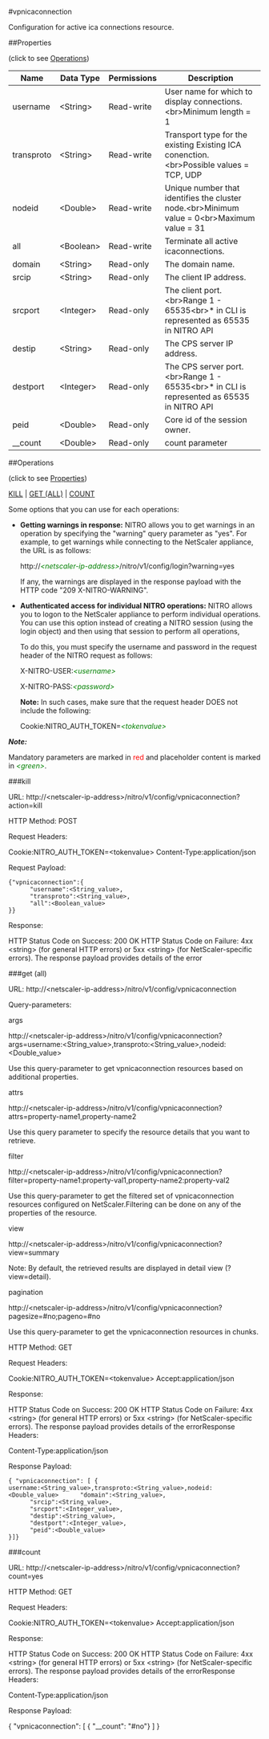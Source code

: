 #vpnicaconnection

Configuration for active ica connections resource.


##Properties 
<span>(click to see [Operations](#operations))</span>


<table><thead><tr><th>Name</th><th> Data Type</th><th> Permissions</th><th>Description</th></tr></thead><tbody><tr><td>username</td><td>&lt;String></td><td>Read-write</td><td>User name for which to display connections.&lt;br>Minimum length = 1</td><tr><tr><td>transproto</td><td>&lt;String></td><td>Read-write</td><td>Transport type for the existing Existing ICA conenction.&lt;br>Possible values = TCP, UDP</td><tr><tr><td>nodeid</td><td>&lt;Double></td><td>Read-write</td><td>Unique number that identifies the cluster node.&lt;br>Minimum value = 0&lt;br>Maximum value = 31</td><tr><tr><td>all</td><td>&lt;Boolean></td><td>Read-write</td><td>Terminate all active icaconnections.</td><tr><tr><td>domain</td><td>&lt;String></td><td>Read-only</td><td>The domain name.</td><tr><tr><td>srcip</td><td>&lt;String></td><td>Read-only</td><td>The client IP address.</td><tr><tr><td>srcport</td><td>&lt;Integer></td><td>Read-only</td><td>The client port.&lt;br>Range 1 - 65535&lt;br>* in CLI is represented as 65535 in NITRO API</td><tr><tr><td>destip</td><td>&lt;String></td><td>Read-only</td><td>The CPS server IP address.</td><tr><tr><td>destport</td><td>&lt;Integer></td><td>Read-only</td><td>The CPS server port.&lt;br>Range 1 - 65535&lt;br>* in CLI is represented as 65535 in NITRO API</td><tr><tr><td>peid</td><td>&lt;Double></td><td>Read-only</td><td>Core id of the session owner.</td><tr><tr><td>__count</td><td>&lt;Double></td><td>Read-only</td><td>count parameter</td><tr></tbody></table>
##Operations 
<span>(click to see [Properties](#properties))</span>


[KILL](#kill) | [GET (ALL)](#get-(all)) | [COUNT](#count)


Some options that you can use for each operations:
<ul><li><p><b>Getting warnings in response:</b> NITRO allows you to get warnings in an operation by specifying the "warning" query parameter as "yes". For example, to get warnings while connecting to the NetScaler appliance, the URL is as follows:</p><p>http://<span style="color:green;font-style:italic;">&lt;netscaler-ip-address&gt;</span>/nitro/v1/config/login?warning=yes</p><p>If any, the warnings are displayed in the response payload with the HTTP code "209 X-NITRO-WARNING".</p></li><li><p><b>Authenticated access for individual NITRO operations:</b> NITRO allows you to logon to the NetScaler appliance to perform individual operations. You can use this option instead of creating a NITRO session (using the login object) and then using that session to perform all operations,</p><p>To do this, you must specify the username and password in the request header of the NITRO request as follows:</p><p>X-NITRO-USER:<span style="color:green;font-style:italic;">&lt;username&gt;</span></p><p>X-NITRO-PASS:<span style="color:green;font-style:italic;">&lt;password&gt;</span></p><p><b>Note:</b> In such cases, make sure that the request header DOES not include the following:</p><p>Cookie:NITRO_AUTH_TOKEN=<span style="color:green;font-style:italic;">&lt;tokenvalue&gt;</span></p></li></ul>



***Note:*** 
Mandatory parameters are marked in <span style="color:#FF0000;">red</span> and placeholder content is marked in <span style="color:green;font-style:italic">&lt;green&gt;</span>.

###kill



URL: http://&lt;netscaler-ip-address&gt;/nitro/v1/config/vpnicaconnection?action=kill
HTTP Method: POST
Request Headers:

Cookie:NITRO_AUTH_TOKEN=&lt;tokenvalue&gt;Content-Type:application/json

Request Payload: ```{"vpnicaconnection":{      "username":<String_value>,      "transproto":<String_value>,      "all":<Boolean_value>}}```
Response:
HTTP Status Code on Success: 200 OKHTTP Status Code on Failure: 4xx &lt;string&gt; (for general HTTP errors) or 5xx &lt;string&gt; (for NetScaler-specific errors). The response payload provides details of the error


###get (all)



URL: http://&lt;netscaler-ip-address&gt;/nitro/v1/config/vpnicaconnection
Query-parameters:
args
http://&lt;netscaler-ip-address&gt;/nitro/v1/config/vpnicaconnection?args=username:&lt;String_value&gt;,transproto:&lt;String_value&gt;,nodeid:&lt;Double_value&gt;
Use this query-parameter to get vpnicaconnection resources based on additional properties.


attrs
http://&lt;netscaler-ip-address&gt;/nitro/v1/config/vpnicaconnection?attrs=property-name1,property-name2
Use this query parameter to specify the resource details that you want to retrieve.


filter
http://&lt;netscaler-ip-address&gt;/nitro/v1/config/vpnicaconnection?filter=property-name1:property-val1,property-name2:property-val2
Use this query-parameter to get the filtered set of vpnicaconnection resources configured on NetScaler.Filtering can be done on any of the properties of the resource.


view
http://&lt;netscaler-ip-address&gt;/nitro/v1/config/vpnicaconnection?view=summary
Note: By default, the retrieved results are displayed in detail view (?view=detail).


pagination
http://&lt;netscaler-ip-address&gt;/nitro/v1/config/vpnicaconnection?pagesize=#no;pageno=#no
Use this query-parameter to get the vpnicaconnection resources in chunks.



HTTP Method: GET
Request Headers:

Cookie:NITRO_AUTH_TOKEN=&lt;tokenvalue&gt;Accept:application/json

Response:
HTTP Status Code on Success: 200 OKHTTP Status Code on Failure: 4xx &lt;string&gt; (for general HTTP errors) or 5xx &lt;string&gt; (for NetScaler-specific errors). The response payload provides details of the errorResponse Headers:

Content-Type:application/json

Response Payload: ```{ "vpnicaconnection": [ {username:<String_value>,transproto:<String_value>,nodeid:<Double_value>      "domain":<String_value>,      "srcip":<String_value>,      "srcport":<Integer_value>,      "destip":<String_value>,      "destport":<Integer_value>,      "peid":<Double_value>}]}```



###count



URL: http://&lt;netscaler-ip-address&gt;/nitro/v1/config/vpnicaconnection?count=yes
HTTP Method: GET
Request Headers:

Cookie:NITRO_AUTH_TOKEN=&lt;tokenvalue&gt;Accept:application/json

Response:
HTTP Status Code on Success: 200 OKHTTP Status Code on Failure: 4xx &lt;string&gt; (for general HTTP errors) or 5xx &lt;string&gt; (for NetScaler-specific errors). The response payload provides details of the errorResponse Headers:

Content-Type:application/json

Response Payload: 
{ "vpnicaconnection": [ { "__count": "#no"} ] }


